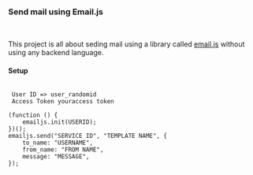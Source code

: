 ### Send mail using Email.js
 </br>

This project is all about seding mail using a library called [email.js](https://emailjs.com) without using any backend language.

#### Setup
<pre>
<code>
 User ID => user_randomid
 Access Token youraccess token

(function () {
    emailjs.init(USERID);
})();
emailjs.send("SERVICE ID", "TEMPLATE NAME", {
    to_name: "USERNAME",
    from_name: "FROM NAME",
    message: "MESSAGE",
});
</code>
</pre>